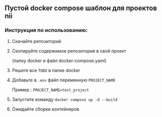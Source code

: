 ## Пустой docker compose шаблон для проектов nii  

### Инструкция по использованию:  

1. Скачайте репозиторий
2. Скопируйте содержимое репозитория в свой проект

    (папку docker и файл docker-compose.yaml)
3. Решите все `TODO` в папке docker
4. Добавьте в `.env` файл переменную `PROJECT_NAME`

    Пример : `PROJECT_NAME=test_project`
5. Запустите команду `docker compose up -d --build`
6. Ожидайте сборки контейнеров
